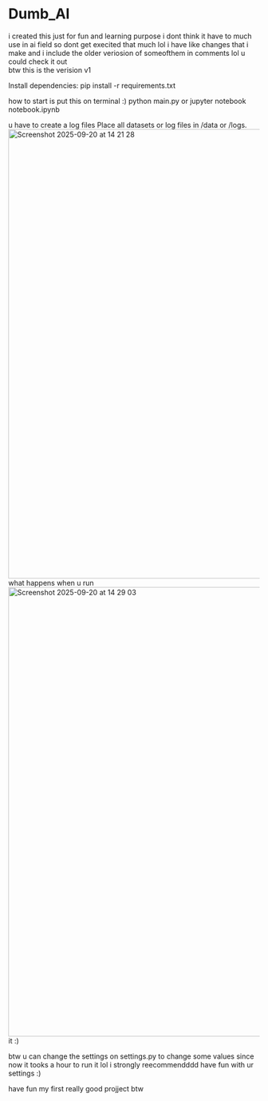 # Dumb_AI 
i created this just for fun and learning purpose i dont think it have to much use in ai field so dont get execited that much lol i have like changes that i make and i include the older veriosion of someofthem in comments lol u could check it out  
btw this is the verision v1



Install dependencies:
pip install -r requirements.txt


how to start is put this on terminal :)
python main.py
or
jupyter notebook notebook.ipynb

u have to create a log files 
Place all datasets or log files in /data or /logs.
<img width="1440" height="900" alt="Screenshot 2025-09-20 at 14 21 28" src="https://github.com/user-attachments/assets/4047924e-7d0a-44d2-bce7-55592339e54d" />
what happens when u run
<img width="1440" height="900" alt="Screenshot 2025-09-20 at 14 29 03" src="https://github.com/user-attachments/assets/7aa0a744-8fe5-4c04-96f2-47ff03da1539" />
 it :) 

btw u can change the settings on settings.py to change some values since now it tooks a hour to run it lol 
i strongly reecommendddd have fun with ur settings :)

have fun my first really good projject btw 
